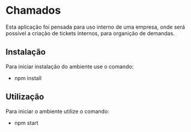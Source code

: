 # Chamados

Esta aplicação foi pensada para uso interno de uma empresa, onde será possível a criação de tickets internos, para organição de demandas.

## Instalação

 Para iniciar instalação do ambiente use o comando:
  * npm install

## Utilização

 Para iniciar o ambiente utilize o comando:
  * npm start

